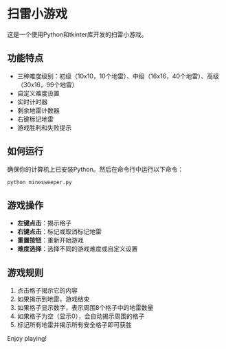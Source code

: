 # 扫雷小游戏

这是一个使用Python和tkinter库开发的扫雷小游戏。

## 功能特点

- 三种难度级别：初级（10x10，10个地雷）、中级（16x16，40个地雷）、高级（30x16，99个地雷）
- 自定义难度设置
- 实时计时器
- 剩余地雷计数器
- 右键标记地雷
- 游戏胜利和失败提示

## 如何运行

确保你的计算机上已安装Python。然后在命令行中运行以下命令：

```bash
python minesweeper.py
```

## 游戏操作

- **左键点击**：揭示格子
- **右键点击**：标记或取消标记地雷
- **重置按钮**：重新开始游戏
- **难度选择**：选择不同的游戏难度或自定义设置

## 游戏规则

1. 点击格子揭示它的内容
2. 如果揭示到地雷，游戏结束
3. 如果格子显示数字，表示周围8个格子中的地雷数量
4. 如果格子为空（显示0），会自动揭示周围的格子
5. 标记所有地雷并揭示所有安全格子即可获胜

Enjoy playing!